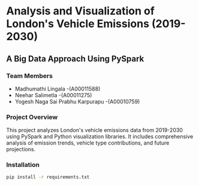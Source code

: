 # Analysis and Visualization of London's Vehicle Emissions (2019-2030)
## A Big Data Approach Using PySpark

### Team Members
- Madhumathi Lingala -(A00011588)
- Neehar Salimetla -(A00011275)
- Yogesh Naga Sai Prabhu Karpurapu -(A00010759)


### Project Overview
This project analyzes London's vehicle emissions data from 2019-2030 using PySpark and Python visualization libraries. It includes comprehensive analysis of emission trends, vehicle type contributions, and future projections.

### Installation
```bash
pip install -r requirements.txt
